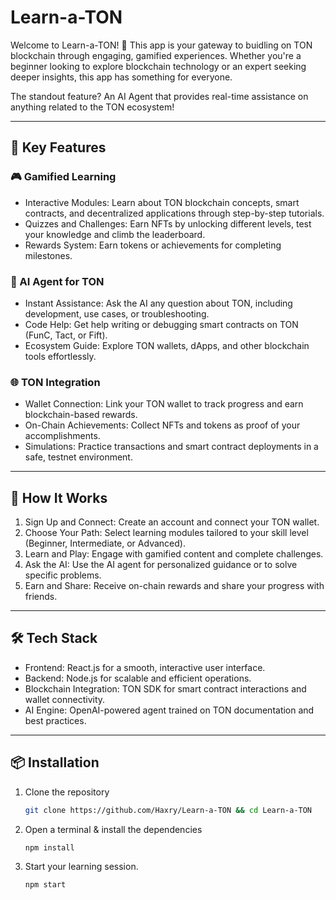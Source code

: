 # Learn-a-TON

Welcome to Learn-a-TON! 🚀 This app is your gateway to buidling on TON blockchain through engaging, gamified experiences. Whether you're a beginner looking to explore blockchain technology or an expert seeking deeper insights, this app has something for everyone. 

The standout feature? An AI Agent that provides real-time assistance on anything related to the TON ecosystem!

---

## 🌟 Key Features

### 🎮 Gamified Learning
- Interactive Modules: Learn about TON blockchain concepts, smart contracts, and decentralized applications through step-by-step tutorials.
- Quizzes and Challenges: Earn NFTs by unlocking different levels, test your knowledge and climb the leaderboard.
- Rewards System: Earn tokens or achievements for completing milestones.

### 🤖 AI Agent for TON
- Instant Assistance: Ask the AI any question about TON, including development, use cases, or troubleshooting.
- Code Help: Get help writing or debugging smart contracts on TON (FunC, Tact, or Fift).
- Ecosystem Guide: Explore TON wallets, dApps, and other blockchain tools effortlessly.

### 🌐 TON Integration
- Wallet Connection: Link your TON wallet to track progress and earn blockchain-based rewards.
- On-Chain Achievements: Collect NFTs and tokens as proof of your accomplishments.
- Simulations: Practice transactions and smart contract deployments in a safe, testnet environment.

---

## 🚀 How It Works

1. Sign Up and Connect: Create an account and connect your TON wallet.
2. Choose Your Path: Select learning modules tailored to your skill level (Beginner, Intermediate, or Advanced).
3. Learn and Play: Engage with gamified content and complete challenges.
4. Ask the AI: Use the AI agent for personalized guidance or to solve specific problems.
5. Earn and Share: Receive on-chain rewards and share your progress with friends.

---

## 🛠️ Tech Stack

- Frontend: React.js for a smooth, interactive user interface.
- Backend: Node.js for scalable and efficient operations.
- Blockchain Integration: TON SDK for smart contract interactions and wallet connectivity.
- AI Engine: OpenAI-powered agent trained on TON documentation and best practices.

---

## 📦 Installation

1. Clone the repository
   ``` bash
   git clone https://github.com/Haxry/Learn-a-TON && cd Learn-a-TON
   ```

2. Open a terminal & install the dependencies
   ``` bash
   npm install
   ```

3. Start your learning session.
   ``` bash
   npm start
   ```
